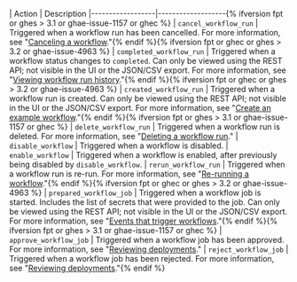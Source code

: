 | Action | Description
|------------------|-------------------{% ifversion fpt or ghes > 3.1 or ghae-issue-1157 or ghec %}
| `cancel_workflow_run` | Triggered when a workflow run has been cancelled. For more information, see "[Canceling a workflow](/actions/managing-workflow-runs/canceling-a-workflow)."{% endif %}{% ifversion fpt or ghec or ghes > 3.2 or ghae-issue-4963 %}
| `completed_workflow_run` | Triggered when a workflow status changes to `completed`. Can only be viewed using the REST API; not visible in the UI or the JSON/CSV export. For more information, see "[Viewing workflow run history](/actions/managing-workflow-runs/viewing-workflow-run-history)."{% endif %}{% ifversion fpt or ghec or ghes > 3.2 or ghae-issue-4963 %}
| `created_workflow_run` | Triggered when a workflow run is created. Can only be viewed using the REST API; not visible in the UI or the JSON/CSV export. For more information, see "[Create an example workflow](/actions/learn-github-actions/introduction-to-github-actions#create-an-example-workflow)."{% endif %}{% ifversion fpt or ghes > 3.1 or ghae-issue-1157 or ghec %}
| `delete_workflow_run` | Triggered when a workflow run is deleted. For more information, see "[Deleting a workflow run](/actions/managing-workflow-runs/deleting-a-workflow-run)."
| `disable_workflow` | Triggered when a workflow is disabled.
| `enable_workflow` | Triggered when a workflow is enabled, after previously being disabled by `disable_workflow`.
| `rerun_workflow_run` | Triggered when a workflow run is re-run. For more information, see "[Re-running a workflow](/actions/managing-workflow-runs/re-running-a-workflow)."{% endif %}{% ifversion fpt or ghec or ghes > 3.2 or ghae-issue-4963 %}
| `prepared_workflow_job` | Triggered when a workflow job is started. Includes the list of secrets that were provided to the job. Can only be viewed using the REST API; not visible in the UI or the JSON/CSV export. For more information, see "[Events that trigger workflows](/actions/reference/events-that-trigger-workflows)."{% endif %}{% ifversion fpt or ghes > 3.1 or ghae-issue-1157 or ghec %}
| `approve_workflow_job` | Triggered when a workflow job has been approved. For more information, see "[Reviewing deployments](/actions/managing-workflow-runs/reviewing-deployments)."
| `reject_workflow_job` | Triggered when a workflow job has been rejected. For more information, see "[Reviewing deployments](/actions/managing-workflow-runs/reviewing-deployments)."{% endif %}
